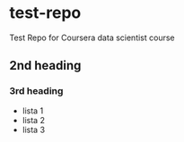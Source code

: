 # test-repo
Test Repo for Coursera data scientist course
## 2nd heading
### 3rd heading
* lista 1
* lista 2
* lista 3
